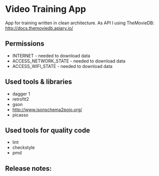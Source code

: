 # Video Training App
App for training written in clean architecture.
As API I using TheMovieDB: http://docs.themoviedb.apiary.io/

## Permissions
- INTERNET - needed to download data
- ACCESS_NETWORK_STATE - needed to download data
- ACCESS_WIFI_STATE - needed to download data

## Used tools & libraries
- dagger 1
- retrofit2
- gson
- http://www.jsonschema2pojo.org/
- picasso

## Used tools for quality code
- lint
- checkstyle
- pmd

## Release notes: